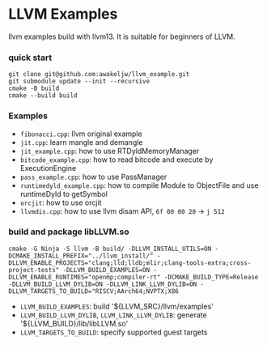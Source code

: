 # LLVM Examples

llvm examples build with llvm13. It is suitable for beginners of LLVM.

### quick start
```
git clone git@github.com:awakeljw/llvm_example.git
git submodule update --init --recursive
cmake -B build
cmake --build build
```

### Examples
- `fibonacci.cpp`: llvm original example
- `jit.cpp`: learn mangle and demangle
- `jit_example.cpp`: how to use RTDyldMemoryManager
- `bitcode_example.cpp`: how to read bitcode and execute by ExecutionEngine
- `pass_example.cpp`: how to use PassManager
- `runtimedyld_example.cpp`: how to compile Module to ObjectFile and use runtimeDyld to getSymbol
- `orcjit`: how to use orcjit
- `llvmdis.cpp`: how to use llvm disam API, `6f 00 00 20` -> `j	512`

### build and package libLLVM.so
```
cmake -G Ninja -S llvm -B build/ -DLLVM_INSTALL_UTILS=ON -DCMAKE_INSTALL_PREFIX="../llvm_install/" -DLLVM_ENABLE_PROJECTS="clang;lld;lldb;mlir;clang-tools-extra;cross-project-tests" -DLLVM_BUILD_EXAMPLES=ON -DLLVM_ENABLE_RUNTIMES="openmp;compiler-rt" -DCMAKE_BUILD_TYPE=Release -DLLVM_BUILD_LLVM_DYLIB=ON -DLLVM_LINK_LLVM_DYLIB=ON -DLLVM_TARGETS_TO_BUILD="RISCV;AArch64;NVPTX;X86
```
- `LLVM_BUILD_EXAMPLES`: build '${LLVM_SRC}/llvm/examples'
- `LLVM_BUILD_LLVM_DYLIB`, `LLVM_LINK_LLVM_DYLIB`: generate '${LLVM_BUILD}/lib/libLLVM.so'
- `LLVM_TARGETS_TO_BUILD`: specify supported guest targets
